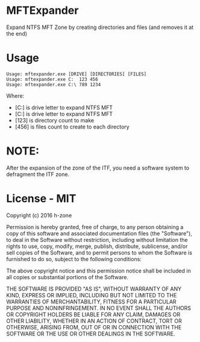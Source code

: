 # MFTExpander
Expand NTFS MFT Zone by creating directories and files (and removes it at the end)

# Usage
```
Usage: mftexpander.exe [DRIVE] [DIRECTORIES] [FILES]
Usage: mftexpander.exe C:  123 456
Usage: mftexpander.exe C:\ 789 1234
```
Where:
*    [C:]  is drive letter to expand NTFS MFT
*    [C:\] is drive letter to expand NTFS MFT
*    [123] is directory count to make
*    [456] is files count to create to each directory

# NOTE:
After the expansion of the zone of the ITF, you need a software system to defragment the ITF zone.

# License - MIT
Copyright (c) 2016 h-zone

Permission is hereby granted, free of charge, to any person obtaining a copy
of this software and associated documentation files (the "Software"), to deal
in the Software without restriction, including without limitation the rights
to use, copy, modify, merge, publish, distribute, sublicense, and/or sell
copies of the Software, and to permit persons to whom the Software is
furnished to do so, subject to the following conditions:

The above copyright notice and this permission notice shall be included in all
copies or substantial portions of the Software.

THE SOFTWARE IS PROVIDED "AS IS", WITHOUT WARRANTY OF ANY KIND, EXPRESS OR
IMPLIED, INCLUDING BUT NOT LIMITED TO THE WARRANTIES OF MERCHANTABILITY,
FITNESS FOR A PARTICULAR PURPOSE AND NONINFRINGEMENT. IN NO EVENT SHALL THE
AUTHORS OR COPYRIGHT HOLDERS BE LIABLE FOR ANY CLAIM, DAMAGES OR OTHER
LIABILITY, WHETHER IN AN ACTION OF CONTRACT, TORT OR OTHERWISE, ARISING FROM,
OUT OF OR IN CONNECTION WITH THE SOFTWARE OR THE USE OR OTHER DEALINGS IN THE
SOFTWARE.


